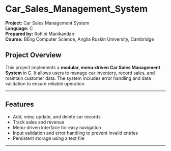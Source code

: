 # Car_Sales_Management_System

**Project:** Car Sales Management System  
**Language:** C  
**Prepared by:** Rohini Manikandan  
**Course:** BEng Computer Science, Anglia Ruskin University, Cambridge  

## Project Overview
This project implements a **modular, menu-driven Car Sales Management System** in C. It allows users to manage car inventory, record sales, and maintain customer data. The system includes error handling and data validation to ensure reliable operation.

---

## Features
- Add, view, update, and delete car records  
- Track sales and revenue  
- Menu-driven interface for easy navigation  
- Input validation and error handling to prevent invalid entries  
- Persistent storage using a text file  

---
